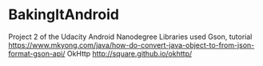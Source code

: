 # BakingItAndroid
Project 2 of the Udacity Android Nanodegree
Libraries used
Gson, tutorial https://www.mkyong.com/java/how-do-convert-java-object-to-from-json-format-gson-api/
OkHttp http://square.github.io/okhttp/
